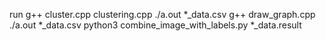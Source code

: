 run
 	g++ cluster.cpp clustering.cpp
	./a.out *_data.csv
	g++ draw_graph.cpp
	./a.out *_data.csv
	python3 combine_image_with_labels.py *_data.result
